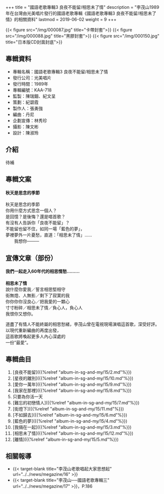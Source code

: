 +++
title = "國語老歌專輯3 良夜不能留/相思未了情"
description = "李茂山1989年在台灣由光美唱片發行的國語老歌專輯《國語老歌專輯3 良夜不能留/相思未了情》的相關資料"
lastmod = 2019-06-02
weight = 9
+++

{{< figure src="/img/000087.jpg" title="卡帶封套">}}
{{< figure src="/img/000088.jpg" title="黑膠封套">}}
{{< figure src="/img/000150.jpg" title="日本版CD封面封底">}}


## 專輯資料

* 專輯名稱：國語老歌專輯3 良夜不能留/相思未了情
* 發行公司：光美唱片
* 發行時間：1989年
* 專輯編號：KAA-718
* 監製：陳瑞鈿、紀文呈
* 策劃：紀碧霞
* 製作人：張勇強
* 編曲：丹尼
* 企劃宣傳：林秀珍
* 攝影：陳文彬
* 設計：陳淑玲


## 介紹

待補

## 專輯文案

#### 秋天是思念的季節

秋天是思念的季節  
你用什麼方式思念一個人？  
是回憶？是後悔？還是唱首歌？  
有沒有人告訴你「良夜不能留」？  
不能留也留不住，如同一場「藍色的夢」，  
夢裡夢外一片憂愁，直道：「相思未了情」……  
　　我想你────

## 宣傳文章（部份）

#### 我們一起走入60年代的相思情愁………

<b>相思未了情</b>  
說什麼你愛我／誓言相思堅相守  
街無燈、人無影／剩下了寂寞的我  
你你你你沒良心／把我愛的一顆心  
寸寸粉碎／相思未了情／負心人，負心人  
我恨你又想你。

道盡了有情人不能終屬的相思愁緒，李茂山曾在電視現場演唱這首歌，深受好評。  
以現代重新編曲的再度出發，  
這首歌將喚起更多人內心深處的  
一份”最愛”。


## 專輯曲目

1. [良夜不能留]({{%relref "album-in-sg-and-my/15/2.md"%}}) 
2. [星夜的離別]({{%relref "album-in-sg-and-my/15/10.md"%}}) 
3. [愛你一萬年]({{%relref "album-in-sg-and-my/15/9.md"%}}) 
4. [我家在那裡]({{%relref "album-in-sg-and-my/15/8.md"%}}) 
5. 只要為你活一天
6. [難忘的初戀情人]({{%relref "album-in-sg-and-my/15/7.md"%}}) 
7. [街燈下]({{%relref "album-in-sg-and-my/15/11.md"%}}) 
8. [不如歸去]({{%relref "album-in-sg-and-my/15/6.md"%}}) 
9. [藍色的夢]({{%relref "album-in-sg-and-my/15/4.md"%}}) 
10. [我倆在一起]({{%relref "album-in-sg-and-my/15/3.md"%}}) 
11. [相思未了情]({{%relref "album-in-sg-and-my/15/12.md"%}}) 
12. [離情]({{%relref "album-in-sg-and-my/15/5.md"%}}) 

## 相關報導
* {{< target-blank title="李茂山老歌唱起大家思想起" url="../../news/megazine/16" >}}
* {{< target-blank title="李茂山──國語老歌專輯三" url="../../news/megazine/17" >}}，P.186